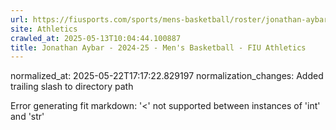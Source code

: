 ```yaml
---
url: https://fiusports.com/sports/mens-basketball/roster/jonathan-aybar/11835/
site: Athletics
crawled_at: 2025-05-13T10:04:44.100887
title: Jonathan Aybar - 2024-25 - Men's Basketball - FIU Athletics
---
```

normalized_at: 2025-05-22T17:17:22.829197
normalization_changes: Added trailing slash to directory path

Error generating fit markdown: '<' not supported between instances of 'int' and 'str'